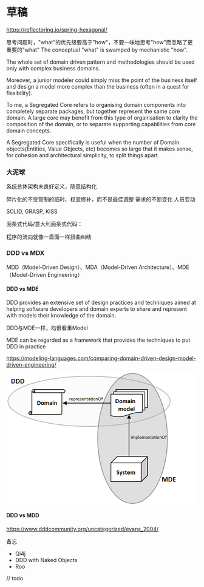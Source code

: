 # 草稿
https://reflectoring.io/spring-hexagonal/

思考问题时，"what"的优先级要高于"how"，不要一味地思考"how"而忽略了更重要的"what"
The conceptual "what" is swamped by mechanistic "how".

The whole set of domain driven pattern and methodologies should be used only with complex business domains.

Moreover, a junior modeler could simply miss the point of the business itself and design a model more complex than the
business (often in a quest for flexibility).

To me, a Segregated Core refers to organising domain components into completely separate packages, but together represent
the same core domain. A large core may benefit from this type of organisation to clarity the composition of the domain, 
or to separate supporting capabilities from core domain concepts.

A Segregated Core specifically is useful when the number of Domain objects(Entities, Value Objects, etc) becomes so large
that it makes sense, for cohesion and architectural simplicity, to split things apart.

### 大泥球
系统总体架构未良好定义，随意结构化

碎片化的不受管制的临时、权宜修补，而不是最佳调整
需求的不断变化
人员变动

SOLID, GRASP, KISS

面条式代码/意大利面条式代码：

程序的流向就像一盘面一样扭曲纠结


### DDD vs MDX
MDD（Model-Driven Design）、MDA（Model-Driven Architecture）、MDE（Model-Driven Engineering）

#### DDD vs MDE
DDD provides an extensive set of design practices and techniques aimed at helping software developers and
domain experts to share and represent with models their knowledge of the domain.

DDD与MDE一样，均很看重Model

MDE can be regarded as a framework that provides the techniques to put DDD in practice

https://modeling-languages.com/comparing-domain-driven-design-model-driven-engineering/

![DDD VS MDE](../images/DDD-MDE.png)

#### DDD vs MDD

https://www.dddcommunity.org/uncategorized/evans_2004/


备忘
- Qi4j
- DDD with Naked Objects
- Roo

// todo